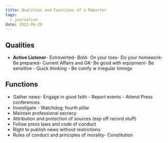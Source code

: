 ```yaml
---
title: Qualities and Functions of a Reporter
tags:
  - journalism
date: 2022-06-20
---
```

## Qualities

- **Active Listener**- Extroverted- Bold- On your toes- Do your homework- Be prepared- Current Affairs and GK- Be good with equipment- Be sensitive - Quick thinking - Be comfy w irregular timings
## Functions

- Gather news- Engage in good faith - Report events - Attend Press conferences
- Investigate - Watchdog; fourth pillar
- Maintain professional secrecy
- Attribution and protection of sources (esp off record stuff)
- Follow press laws and code of conduct
- Right to publish news without restrictions
- Rules of conduct and principles of morality- Constitution
